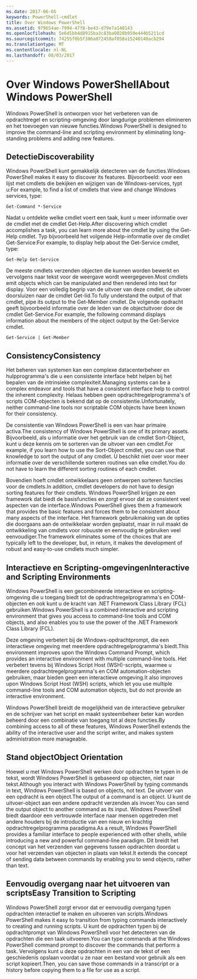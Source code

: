 ```yaml
---
ms.date: 2017-06-05
keywords: PowerShell-cmdlet
title: Over Windows PowerShell
ms.assetid: 979654ae-7994-47f8-be43-d79e7a140143
ms.openlocfilehash: 5e6d1bb4d8915ba3c83ba0020b959e444b5211cd
ms.sourcegitcommit: 74255f0b5f386a072458af058a15240140acb294
ms.translationtype: MT
ms.contentlocale: nl-NL
ms.lasthandoff: 08/03/2017
---
```

# <a name="about-windows-powershell"></a><span data-ttu-id="502d7-103">Over Windows PowerShell</span><span class="sxs-lookup"><span data-stu-id="502d7-103">About Windows PowerShell</span></span>
<span data-ttu-id="502d7-104">Windows PowerShell is ontworpen voor het verbeteren van de opdrachtregel en scripting-omgeving door langdurige problemen elimineren en het toevoegen van nieuwe functies.</span><span class="sxs-lookup"><span data-stu-id="502d7-104">Windows PowerShell is designed to improve the command-line and scripting environment by eliminating long-standing problems and adding new features.</span></span>

## <a name="discoverability"></a><span data-ttu-id="502d7-105">Detectie</span><span class="sxs-lookup"><span data-stu-id="502d7-105">Discoverability</span></span>
<span data-ttu-id="502d7-106">Windows PowerShell kunt gemakkelijk detecteren van de functies.</span><span class="sxs-lookup"><span data-stu-id="502d7-106">Windows PowerShell makes it easy to discover its features.</span></span> <span data-ttu-id="502d7-107">Bijvoorbeeld: voor een lijst met cmdlets die bekijken en wijzigen van de Windows-services, typt u:</span><span class="sxs-lookup"><span data-stu-id="502d7-107">For example, to find a list of cmdlets that view and change Windows services, type:</span></span>

```
Get-Command *-Service
```

<span data-ttu-id="502d7-108">Nadat u ontdekte welke cmdlet voert een taak, kunt u meer informatie over de cmdlet met de cmdlet Get-Help.</span><span class="sxs-lookup"><span data-stu-id="502d7-108">After discovering which cmdlet accomplishes a task, you can learn more about the cmdlet by using the Get-Help cmdlet.</span></span> <span data-ttu-id="502d7-109">Typ bijvoorbeeld het volgende Help-informatie over de cmdlet Get-Service:</span><span class="sxs-lookup"><span data-stu-id="502d7-109">For example, to display help about the Get-Service cmdlet, type:</span></span>

```
Get-Help Get-Service
```
<span data-ttu-id="502d7-110">De meeste cmdlets verzenden objecten die kunnen worden bewerkt en vervolgens naar tekst voor de weergave wordt weergegeven.</span><span class="sxs-lookup"><span data-stu-id="502d7-110">Most cmdlets emit objects which can be manipulated and then rendered into text for display.</span></span> <span data-ttu-id="502d7-111">Voor een volledig begrip van de uitvoer van deze cmdlet, de uitvoer doorsluizen naar de cmdlet Get-lid.</span><span class="sxs-lookup"><span data-stu-id="502d7-111">To fully understand the output of that cmdlet, pipe its output to the Get-Member cmdlet.</span></span> <span data-ttu-id="502d7-112">De volgende opdracht geeft bijvoorbeeld informatie over de leden van de objectuitvoer door de cmdlet Get-Service.</span><span class="sxs-lookup"><span data-stu-id="502d7-112">For example, the following command displays information about the members of the object output by the Get-Service cmdlet.</span></span>

```
Get-Service | Get-Member
```

## <a name="consistency"></a><span data-ttu-id="502d7-113">Consistency</span><span class="sxs-lookup"><span data-stu-id="502d7-113">Consistency</span></span>
<span data-ttu-id="502d7-114">Het beheren van systemen kan een complexe datacenterbeheer en hulpprogramma's die u een consistente interface hebt helpen bij het bepalen van de intrinsieke complexiteit.</span><span class="sxs-lookup"><span data-stu-id="502d7-114">Managing systems can be a complex endeavor and tools that have a consistent interface help to control the inherent complexity.</span></span> <span data-ttu-id="502d7-115">Helaas hebben geen opdrachtregelprogramma's of scripts COM-objecten is bekend dat op de consistentie.</span><span class="sxs-lookup"><span data-stu-id="502d7-115">Unfortunately, neither command-line tools nor scriptable COM objects have been known for their consistency.</span></span>

<span data-ttu-id="502d7-116">De consistentie van Windows PowerShell is een van haar primaire activa.</span><span class="sxs-lookup"><span data-stu-id="502d7-116">The consistency of Windows PowerShell is one of its primary assets.</span></span> <span data-ttu-id="502d7-117">Bijvoorbeeld, als u informatie over het gebruik van de cmdlet Sort-Object, kunt u deze kennis om te sorteren van de uitvoer van een cmdlet.</span><span class="sxs-lookup"><span data-stu-id="502d7-117">For example, if you learn how to use the Sort-Object cmdlet, you can use that knowledge to sort the output of any cmdlet.</span></span> <span data-ttu-id="502d7-118">U beschikt niet over voor meer informatie over de verschillende sorteren routines van elke cmdlet.</span><span class="sxs-lookup"><span data-stu-id="502d7-118">You do not have to learn the different sorting routines of each cmdlet.</span></span>

<span data-ttu-id="502d7-119">Bovendien hoeft cmdlet ontwikkelaars geen ontwerpen sorteren functies voor de cmdlets.</span><span class="sxs-lookup"><span data-stu-id="502d7-119">In addition, cmdlet developers do not have to design sorting features for their cmdlets.</span></span> <span data-ttu-id="502d7-120">Windows PowerShell krijgen ze een framework dat biedt de basisfuncties en zorgt ervoor dat ze consistent veel aspecten van de interface.</span><span class="sxs-lookup"><span data-stu-id="502d7-120">Windows PowerShell gives them a framework that provides the basic features and forces them to be consistent about many aspects of the interface.</span></span> <span data-ttu-id="502d7-121">Het framework gebruikmaking van de opties die doorgaans aan de ontwikkelaar worden geplaatst, maar in ruil maakt de ontwikkeling van cmdlets voor robuuste en eenvoudig te gebruiken veel eenvoudiger.</span><span class="sxs-lookup"><span data-stu-id="502d7-121">The framework eliminates some of the choices that are typically left to the developer, but, in return, it makes the development of robust and easy-to-use cmdlets much simpler.</span></span>

## <a name="interactive-and-scripting-environments"></a><span data-ttu-id="502d7-122">Interactieve en Scripting-omgevingen</span><span class="sxs-lookup"><span data-stu-id="502d7-122">Interactive and Scripting Environments</span></span>
<span data-ttu-id="502d7-123">Windows PowerShell is een gecombineerde interactieve en scripting-omgeving die u toegang biedt tot de opdrachtregelprogramma's en COM-objecten en ook kunt u de kracht van .NET Framework Class Library (FCL) gebruiken.</span><span class="sxs-lookup"><span data-stu-id="502d7-123">Windows PowerShell is a combined interactive and scripting environment that gives you access to command-line tools and COM objects, and also enables you to use the power of the .NET Framework Class Library (FCL).</span></span>

<span data-ttu-id="502d7-124">Deze omgeving verbetert bij de Windows-opdrachtprompt, die een interactieve omgeving met meerdere opdrachtregelprogramma's biedt.</span><span class="sxs-lookup"><span data-stu-id="502d7-124">This environment improves upon the Windows Command Prompt, which provides an interactive environment with multiple command-line tools.</span></span> <span data-ttu-id="502d7-125">Het verbetert tevens bij Windows Script Host (WSH)-scripts, waarmee u meerdere opdrachtregelprogramma's en COM automation-objecten gebruiken, maar bieden geen een interactieve omgeving.</span><span class="sxs-lookup"><span data-stu-id="502d7-125">It also improves upon Windows Script Host (WSH) scripts, which let you use multiple command-line tools and COM automation objects, but do not provide an interactive environment.</span></span>

<span data-ttu-id="502d7-126">Windows PowerShell breidt de mogelijkheid van de interactieve gebruiker en de schrijver van het script en maakt systeembeheer beter kan worden beheerd door een combinatie van toegang tot al deze functies.</span><span class="sxs-lookup"><span data-stu-id="502d7-126">By combining access to all of these features, Windows PowerShell extends the ability of the interactive user and the script writer, and makes system administration more manageable.</span></span>

## <a name="object-orientation"></a><span data-ttu-id="502d7-127">Stand object</span><span class="sxs-lookup"><span data-stu-id="502d7-127">Object Orientation</span></span>
<span data-ttu-id="502d7-128">Hoewel u met Windows PowerShell werken door opdrachten te typen in de tekst, wordt Windows PowerShell is gebaseerd op objecten, niet naar tekst.</span><span class="sxs-lookup"><span data-stu-id="502d7-128">Although you interact with Windows PowerShell by typing commands in text, Windows PowerShell is based on objects, not text.</span></span> <span data-ttu-id="502d7-129">De uitvoer van een opdracht is een object.</span><span class="sxs-lookup"><span data-stu-id="502d7-129">The output of a command is an object.</span></span> <span data-ttu-id="502d7-130">U kunt de uitvoer-object aan een andere opdracht verzenden als invoer.</span><span class="sxs-lookup"><span data-stu-id="502d7-130">You can send the output object to another command as its input.</span></span> <span data-ttu-id="502d7-131">Windows PowerShell biedt daardoor een vertrouwde interface naar mensen opgetreden met andere houders bij de introductie van een nieuw en krachtig opdrachtregelprogramma paradigma.</span><span class="sxs-lookup"><span data-stu-id="502d7-131">As a result, Windows PowerShell provides a familiar interface to people experienced with other shells, while introducing a new and powerful command-line paradigm.</span></span> <span data-ttu-id="502d7-132">Dit breidt het concept van het verzenden van gegevens tussen opdrachten doordat u voor het verzenden van objecten in plaats van tekst.</span><span class="sxs-lookup"><span data-stu-id="502d7-132">It extends the concept of sending data between commands by enabling you to send objects, rather than text.</span></span>

## <a name="easy-transition-to-scripting"></a><span data-ttu-id="502d7-133">Eenvoudig overgang naar het uitvoeren van scripts</span><span class="sxs-lookup"><span data-stu-id="502d7-133">Easy Transition to Scripting</span></span>
<span data-ttu-id="502d7-134">Windows PowerShell zorgt ervoor dat er eenvoudig overgang typen opdrachten interactief te maken en uitvoeren van scripts.</span><span class="sxs-lookup"><span data-stu-id="502d7-134">Windows PowerShell makes it easy to transition from typing commands interactively to creating and running scripts.</span></span> <span data-ttu-id="502d7-135">U kunt de opdrachten typen bij de opdrachtprompt van Windows PowerShell voor het detecteren van de opdrachten die een taak uitvoeren.</span><span class="sxs-lookup"><span data-stu-id="502d7-135">You can type commands at the Windows PowerShell command prompt to discover the commands that perform a task.</span></span> <span data-ttu-id="502d7-136">Vervolgens kunt u deze opdrachten in een van de tekst of een geschiedenis opslaan voordat u ze naar een bestand voor gebruik als een script kopieert.</span><span class="sxs-lookup"><span data-stu-id="502d7-136">Then, you can save those commands in a transcript or a history before copying them to a file for use as a script.</span></span>


